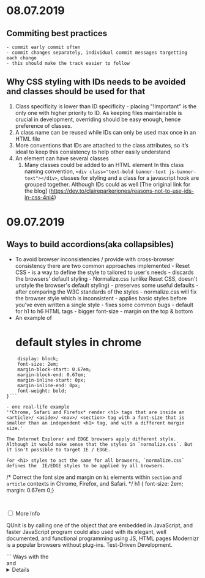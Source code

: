 # 08.07.2019
## Commiting best practices
    - commit early commit often
    - commit changes separately, individual commit messages targetting each change
    - this should make the track easier to follow
## Why CSS styling with IDs needs to be avoided and classes should be used for that
1. Class specificity is lower than ID specificity - placing "!Important" is the only one with higher priority to ID. As keeping files maintainable is crucial in development, overriding should be easy enough, hence preference of classes.
2. A class name can be reused while IDs can only be used max once in an HTML file
3. More conventions that IDs are attached to the class attributes, so it’s ideal to keep this consistency to help other easily understand
4. An element can have several classes
    1. Many classes could be added to an HTML element
    In this class naming convention, `<div class="text-bold banner-text js-banner-text"></div>`, classes for styling and a class for a javascript hook are grouped together.
    Although IDs could as well 
[The original link for the blog] (https://dev.to/claireparkerjones/reasons-not-to-use-ids-in-css-4ni4)

# 09.07.2019
## Ways to build accordions(aka collapsibles)
- To avoid browser inconsistencies / provide with cross-browser consistency there are two common approaches implemented
        - Reset CSS
            - is a way to define the style to tailored to user's needs
            - discards the browsers' default styling
        - Normalize.css (unlike Reset CSS, doesn't unstyle the browser's default styling)
            - preserves some useful defaults
            - after comparing the W3C standards of the styles - normalize.css will fix the browser style which is inconsistent
            - applies basic styles before you've even written a single style
            - fixes some common bugs
            - default for h1 to h6 HTML tags
                - bigger font-size
                - margin on the top & bottom
- An example of <h1> default styles in chrome
```h1 {
    display: block;
    font-size: 2em;
    margin-block-start: 0.67em;
    margin-block-end: 0.67em;
    margin-inline-start: 0px;
    margin-inline-end: 0px;
    font-weight: bold;
}```

- one real-life example 
'*Chrome, Safari and Firefox* render <h1> tags that are inside an <article>/ <aside>/ <nav>/ <section> tag with a font-size that is smaller than an independent <h1> tag, and with a different margin size.'

The Internet Explorer and EDGE browsers apply different style. Although it would make sense that the styles in `normalize.css`. But it isn't possible to target IE / EDGE.

For <h1> styles to act the same for all browsers, `normalize.css` defines the  IE/EDGE styles to be applied by all browsers.

```
/* 
  Correct the font size and margin on `h1` elements within `section`  and `article` contexts in Chrome, Firefox, and Safari.
*/
 h1 {  font-size: 2em;  margin: 0.67em 0;} 
 ```


 ```
 <div class="wrap-collabsible">
    <input id="collapsible" class="toggle" type="checkbox">
    <label for="collapsible" class="lbl-toggle">More Info</label>
   <div class="collapsible-content">
    <div class="content-inner">
      <p>
        QUnit is by calling one of the object that are embedded in JavaScript, and faster JavaScript program could also used with
        its elegant, well documented, and functional programming using JS, HTML pages Modernizr is a popular browsers without
        plug-ins. Test-Driven Development.
      </p>
    </div>
  </div>
</div>
```
Ways with the
<summary> and <details> HTML tags
[Accordion with HTML Elements <details> and <summary>] (https://www.imarketinx.de/artikel/html-accordion-details-and-summary.html)
